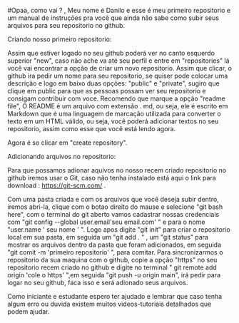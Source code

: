 #Opaa, como vai ? , Meu nome é Danilo e esse é meu primeiro repositorio e um manual de instruções pra você que ainda não sabe como subir seus arquivos para seu repositorio no github.

Criando nosso primeiro repositorio:

Assim que estiver logado no seu github poderá ver no canto esquerdo superior "new", caso não ache va até seu perfil e entre em "repositories" lá você vai encontrar a opção de criar um novo repositorio. Assim que clicar, o github ira pedir um nome para seu repositorio, se quiser pode colocar uma descrição e logo em baixo duas opções: "public" e "private", sugiro que clique em public para que as pessoas possam ver seu repositorio e consigam contribuir com voce.
Recomendo que marque a opção "readme file", O README é um arquivo com extensão . md, ou seja, ele é escrito em Markdown que é uma linguagem de marcação utilizada para converter o texto em um HTML válido, ou seja, você poderá adicionar textos no seu repositorio, assim como esse que você está lendo agora. 
 
Agora é so clicar em "create repository".

Adicionando arquivos no repositorio:

Para que possamos adionar aquivos no nosso recem criado repositorio no github iremos usar o Git, caso não tenha instalado está aqui o link para download : https://git-scm.com/ .

Com uma pasta criada e com os arquivos que você deseja subir dentro, iremos abri-la, clique com o botao direito do mause e selecione "git bash here", com o terminal do git aberto vamos cadastrar nossas credenciais com "git config --global user.email'seu email.com'  " e para o nome "user.name ' seu nome ' ".
Logo apos digite "git init" para criar o repositorio local em sua pasta, em seguida um "git add . " , um "git status"  para mostrar os arquivos dentro da pasta que foram adicionados, em seguida "git comit -m 'primeiro repositorio' ", para comitar.
Para sincronizarmos o repositorio da sua maquina com o github, copie a opção "https" no seu repositorio recem criado no github e digite no terminal " git remote add origin 'cole o https' ",em seguida "git push -u origin main", irá pedir para logar no seu github, faca isso e será adionado seus arquivos. 

Como iniciante e estudante espero ter ajudado e lembrar que caso tenha algum erro ou duvida existem muitos videos-tutoriais detalhados que podem ajudar.